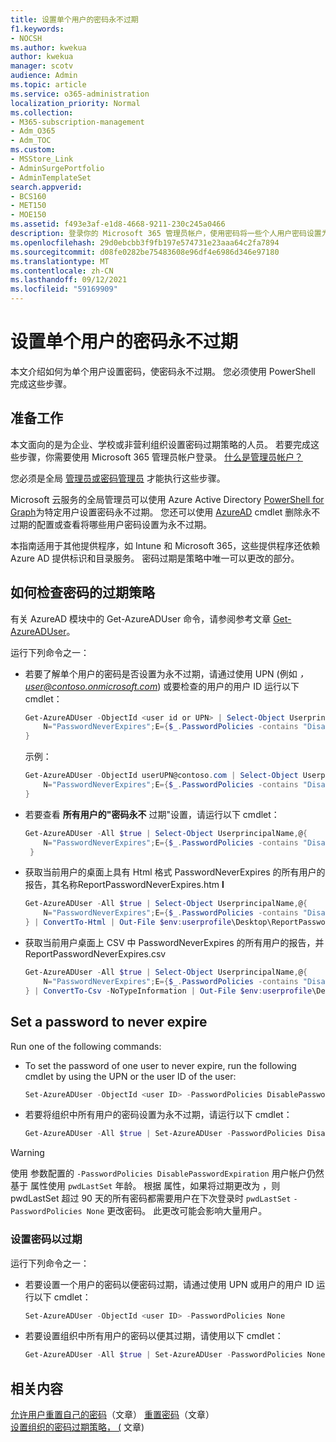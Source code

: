 ```yaml
---
title: 设置单个用户的密码永不过期
f1.keywords:
- NOCSH
ms.author: kwekua
author: kwekua
manager: scotv
audience: Admin
ms.topic: article
ms.service: o365-administration
localization_priority: Normal
ms.collection:
- M365-subscription-management
- Adm_O365
- Adm_TOC
ms.custom:
- MSStore_Link
- AdminSurgePortfolio
- AdminTemplateSet
search.appverid:
- BCS160
- MET150
- MOE150
ms.assetid: f493e3af-e1d8-4668-9211-230c245a0466
description: 登录你的 Microsoft 365 管理员帐户，使用密码将一些个人用户密码设置为永不Windows PowerShell。
ms.openlocfilehash: 29d0ebcbb3f9fb197e574731e23aaa64c2fa7894
ms.sourcegitcommit: d08fe0282be75483608e96df4e6986d346e97180
ms.translationtype: MT
ms.contentlocale: zh-CN
ms.lasthandoff: 09/12/2021
ms.locfileid: "59169909"
---
```

# <a name="set-an-individual-users-password-to-never-expire"></a>设置单个用户的密码永不过期

本文介绍如何为单个用户设置密码，使密码永不过期。 您必须使用 PowerShell 完成这些步骤。

## <a name="before-you-begin"></a>准备工作

本文面向的是为企业、学校或非营利组织设置密码过期策略的人员。 若要完成这些步骤，你需要使用 Microsoft 365 管理员帐户登录。 [什么是管理员帐户？](../../business-video/admin-center-overview.md)

您必须是全局 [管理员或密码管理员](about-admin-roles.md) 才能执行这些步骤。

Microsoft 云服务的全局管理员可以使用 Azure Active Directory [PowerShell for Graph](/powershell/azure/active-directory/install-adv2)为特定用户设置密码永不过期。 您还可以使用 [AzureAD](/powershell/module/Azuread) cmdlet 删除永不过期的配置或查看将哪些用户密码设置为永不过期。

本指南适用于其他提供程序，如 Intune 和 Microsoft 365，这些提供程序还依赖 Azure AD 提供标识和目录服务。 密码过期是策略中唯一可以更改的部分。


## <a name="how-to-check-the-expiration-policy-for-a-password"></a>如何检查密码的过期策略

有关 AzureAD 模块中的 Get-AzureADUser 命令，请参阅参考文章 [Get-AzureADUser](/powershell/module/Azuread/Get-AzureADUser)。

运行下列命令之一：

- 若要了解单个用户的密码是否设置为永不过期，请通过使用 UPN (例如 *，user@contoso.onmicrosoft.com*) 或要检查的用户的用户 ID 运行以下 cmdlet：

    ```powershell
    Get-AzureADUser -ObjectId <user id or UPN> | Select-Object UserprincipalName,@{
        N="PasswordNeverExpires";E={$_.PasswordPolicies -contains "DisablePasswordExpiration"}
    }
    ```

    示例：

    ```powershell
    Get-AzureADUser -ObjectId userUPN@contoso.com | Select-Object UserprincipalName,@{
        N="PasswordNeverExpires";E={$_.PasswordPolicies -contains "DisablePasswordExpiration"}
    }
    ```

- 若要查看 **所有用户的"密码永不** 过期"设置，请运行以下 cmdlet：

    ```powershell
    Get-AzureADUser -All $true | Select-Object UserprincipalName,@{
        N="PasswordNeverExpires";E={$_.PasswordPolicies -contains "DisablePasswordExpiration"}
     }
    ```

- 获取当前用户的桌面上具有 Html 格式 PasswordNeverExpires 的所有用户的报告，其名称ReportPasswordNeverExpires.htm **l**

    ```powershell
    Get-AzureADUser -All $true | Select-Object UserprincipalName,@{
        N="PasswordNeverExpires";E={$_.PasswordPolicies -contains "DisablePasswordExpiration"}
    } | ConvertTo-Html | Out-File $env:userprofile\Desktop\ReportPasswordNeverExpires.html
    ```

- 获取当前用户桌面上 CSV 中 PasswordNeverExpires 的所有用户的报告，并ReportPasswordNeverExpires.csv

    ```powershell
    Get-AzureADUser -All $true | Select-Object UserprincipalName,@{
        N="PasswordNeverExpires";E={$_.PasswordPolicies -contains "DisablePasswordExpiration"}
    } | ConvertTo-Csv -NoTypeInformation | Out-File $env:userprofile\Desktop\ReportPasswordNeverExpires.csv

## Set a password to never expire

Run one of the following commands:

- To set the password of one user to never expire, run the following cmdlet by using the UPN or the user ID of the user:

    ```powershell
    Set-AzureADUser -ObjectId <user ID> -PasswordPolicies DisablePasswordExpiration
    ```

- 若要将组织中所有用户的密码设置为永不过期，请运行以下 cmdlet：

    ```powershell
    Get-AzureADUser -All $true | Set-AzureADUser -PasswordPolicies DisablePasswordExpiration
    ```

> [!WARNING]
> 使用 参数配置的 `-PasswordPolicies DisablePasswordExpiration` 用户帐户仍然基于 属性使用 `pwdLastSet` 年龄。 根据 属性，如果将过期更改为 ，则 pwdLastSet 超过 90 天的所有密码都需要用户在下次登录时 `pwdLastSet` `-PasswordPolicies None` 更改密码。 此更改可能会影响大量用户。

### <a name="set-a-password-to-expire"></a>设置密码以过期

运行下列命令之一：

- 若要设置一个用户的密码以便密码过期，请通过使用 UPN 或用户的用户 ID 运行以下 cmdlet：

    ```powershell
    Set-AzureADUser -ObjectId <user ID> -PasswordPolicies None
    ```

- 若要设置组织中所有用户的密码以便其过期，请使用以下 cmdlet：

    ```powershell
    Get-AzureADUser -All $true | Set-AzureADUser -PasswordPolicies None
    ```

## <a name="related-content"></a>相关内容

[允许用户重置自己的密码](../add-users/let-users-reset-passwords.md)（文章）
[重置密码](../add-users/reset-passwords.md)（文章）\
[设置组织的密码过期策略， (](../manage/set-password-expiration-policy.md) 文章) 
